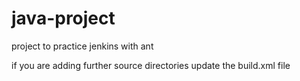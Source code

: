 # java-project
project to practice jenkins with ant

if you are adding further source directories update the build.xml file	
